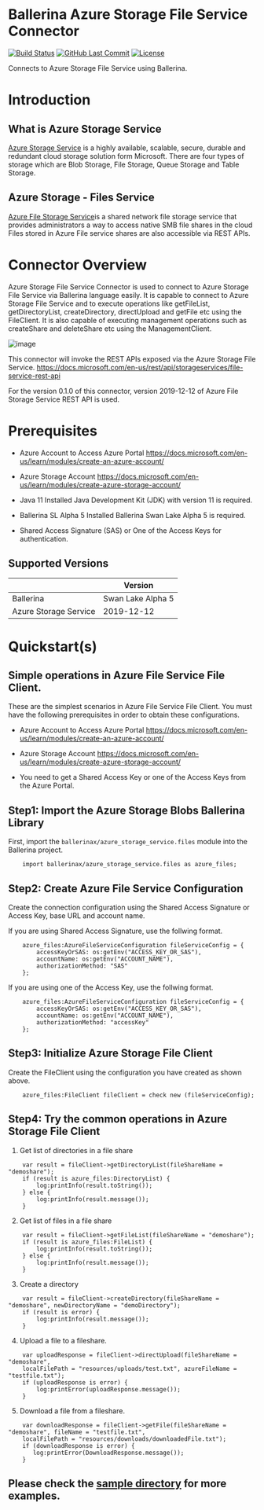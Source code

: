 
# Ballerina Azure Storage File Service Connector

[![Build Status](https://github.com/ballerina-platform/module-ballerinax-azure-storage-service/workflows/CI/badge.svg)](https://github.com/ballerina-platform/module-ballerinax-azure-storage-service/actions?query=workflow%3ACI)
[![GitHub Last Commit](https://img.shields.io/github/last-commit/ballerina-platform/module-ballerinax-azure-storage-service.svg)](https://github.com/ballerina-platform/module-ballerinax-azure-storage-service/commits/master)
[![License](https://img.shields.io/badge/License-Apache%202.0-blue.svg)](https://opensource.org/licenses/Apache-2.0)


Connects to Azure Storage File Service using Ballerina.

# Introduction

## What is Azure Storage Service

[Azure Storage Service](https://docs.microsoft.com/en-us/azure/storage/common/storage-introduction) is a highly 
available, scalable, secure, durable and redundant cloud storage solution form Microsoft. There are four types of 
storage which are Blob Storage, File Storage, Queue Storage and Table Storage.

## Azure Storage - Files Service

[Azure File Storage Service](https://docs.microsoft.com/en-us/azure/storage/files/storage-files-introduction)is a shared network file storage service that provides administrators a way to access native SMB file shares in the cloud
Files stored in Azure File service shares are also accessible via REST APIs. 

# Connector Overview

Azure Storage File Service Connector is used to connect to Azure Storage File Service via Ballerina language easily. It is capable to connect to Azure Storage File Service and to execute operations like getFileList, getDirectoryList, createDirectory, directUpload and getFile etc using the FileClient. It is also capable of executing management operations such as createShare and deleteShare etc using the ManagementClient.

![image](docs/images/AzureFileServiceConnectorOverviewImage.png)

This connector will invoke the REST APIs exposed via the Azure Storage File Service. https://docs.microsoft.com/en-us/rest/api/storageservices/file-service-rest-api

For the version 0.1.0 of this connector, version 2019-12-12 of Azure File Storage Service REST API is used.

# Prerequisites

* Azure Account to Access Azure Portal https://docs.microsoft.com/en-us/learn/modules/create-an-azure-account/

* Azure Storage Account https://docs.microsoft.com/en-us/learn/modules/create-azure-storage-account/

* Java 11 Installed
Java Development Kit (JDK) with version 11 is required.

* Ballerina SL Alpha 5 Installed
Ballerina Swan Lake Alpha 5 is required. 

* Shared Access Signature (SAS) or One of the Access Keys for authentication. 


## Supported Versions

|                      |  Version           |
|----------------------|------------------- |
| Ballerina            | Swan Lake Alpha 5  |
| Azure Storage Service|     2019-12-12     |

# Quickstart(s)

## Simple operations in Azure File Service File Client.
These are the simplest scenarios in Azure File Service File Client. You must have the following prerequisites in order 
to obtain these configurations.

* Azure Account to Access Azure Portal https://docs.microsoft.com/en-us/learn/modules/create-an-azure-account/

* Azure Storage Account https://docs.microsoft.com/en-us/learn/modules/create-azure-storage-account/

* You need to get a Shared Access Key or one of the Access Keys from the Azure Portal.


## Step1: Import the Azure Storage Blobs Ballerina Library

First, import the `ballerinax/azure_storage_service.files` module into the Ballerina project. 

```ballerina
    import ballerinax/azure_storage_service.files as azure_files;
```

## Step2: Create Azure File Service Configuration

Create the connection configuration using the Shared Access Signature or Access Key, base URL and account name.

If you are using Shared Access Signature, use the follwing format.

```ballerina
    azure_files:AzureFileServiceConfiguration fileServiceConfig = {
        accessKeyOrSAS: os:getEnv("ACCESS_KEY_OR_SAS"),
        accountName: os:getEnv("ACCOUNT_NAME"),
        authorizationMethod: "SAS"
    };
```

If you are using one of the Access Key, use the follwing format.

```ballerina
    azure_files:AzureFileServiceConfiguration fileServiceConfig = {
        accessKeyOrSAS: os:getEnv("ACCESS_KEY_OR_SAS"),
        accountName: os:getEnv("ACCOUNT_NAME"),
        authorizationMethod: "accessKey"
    };
```

## Step3: Initialize Azure Storage File Client 

Create the FileClient using the configuration you have created as shown above.

```ballerina
    azure_files:FileClient fileClient = check new (fileServiceConfig);
```

## Step4: Try the common operations in Azure Storage File Client

1. Get list of directories in a file share

```ballerina
    var result = fileClient->getDirectoryList(fileShareName = "demoshare");
    if (result is azure_files:DirectoryList) {
        log:printInfo(result.toString());
    } else {
        log:printInfo(result.message());
    }
```

2. Get list of files in a file share

```ballerina
    var result = fileClient->getFileList(fileShareName = "demoshare");
    if (result is azure_files:FileList) {
        log:printInfo(result.toString());
    } else {
        log:printInfo(result.message());
    }
```

3. Create a directory

```ballerina
    var result = fileClient->createDirectory(fileShareName = "demoshare", newDirectoryName = "demoDirectory");
    if (result is error) {
        log:printInfo(result.message());
    }
```

4. Upload a file to a fileshare.

```ballerina
    var uploadResponse = fileClient->directUpload(fileShareName = "demoshare", 
    localFilePath = "resources/uploads/test.txt", azureFileName = "testfile.txt");
    if (uploadResponse is error) {
        log:printError(uploadResponse.message()); 
    }
```

5. Download a file from a fileshare.
```ballerina
    var downloadResponse = fileClient->getFile(fileShareName = "demoshare", fileName = "testfile.txt",
    localFilePath = "resources/downloads/downloadedFile.txt");
    if (downloadResponse is error) {
       log:printError(DownloadResponse.message());
    }
```

## Please check the [sample directory](https://github.com/ballerina-platform/module-ballerinax-azure-storage-service/tree/main/modules/files/samples) for more examples.
